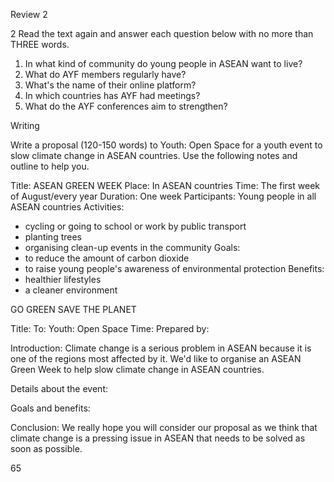 Review 2

2 Read the text again and answer each question below with no more than THREE words.
1. In what kind of community do young people in ASEAN want to live?
2. What do AYF members regularly have?
3. What's the name of their online platform?
4. In which countries has AYF had meetings?
5. What do the AYF conferences aim to strengthen?

Writing

Write a proposal (120-150 words) to Youth: Open Space for a youth event to slow climate change in ASEAN countries. Use the following notes and outline to help you.

Title: ASEAN GREEN WEEK
Place: In ASEAN countries
Time: The first week of August/every year
Duration: One week
Participants: Young people in all ASEAN countries
Activities: 
- cycling or going to school or work by public transport
- planting trees
- organising clean-up events in the community
Goals: 
- to reduce the amount of carbon dioxide
- to raise young people's awareness of environmental protection
Benefits: 
- healthier lifestyles
- a cleaner environment

GO GREEN
SAVE THE PLANET

Title:
To: Youth: Open Space
Time:
Prepared by:

Introduction: Climate change is a serious problem in ASEAN because it is one of the regions most affected by it. We'd like to organise an ASEAN Green Week to help slow climate change in ASEAN countries.

Details about the event:

Goals and benefits:

Conclusion: We really hope you will consider our proposal as we think that climate change is a pressing issue in ASEAN that needs to be solved as soon as possible.

65